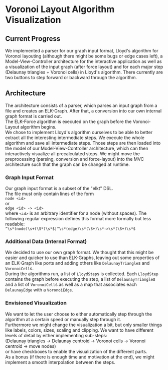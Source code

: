 # Voronoi Layout Algorithm Visualization

## Current Progress
We implemented a parser for our graph input format, Lloyd's algorithm for Voronoi layouting (although there might be some bugs or edge cases left), a Model-View-Controller architecture for the interactive application as well as a visualization of the input graph (after force layout) and for each major step (Delaunay triangles + Voronoi cells) in Lloyd's algorithm. There currently are two buttons to step forward or backward through the algorithm.

## Architecture
The architecture consists of a parser, which parses an input graph from a file and creates an ELK-Graph. After that, a conversion into our own internal graph format is carried out.  
The ELK-Force algorithm is executed on the graph before the Voronoi-Layout algorithm begins.  
We chose to implement Lloyd's algorithm ourselves to be able to better extract all the interesting intermediate steps.
We execute the whole algorithm and save all intermediate steps.
Those steps are then loaded into the model of our Model-View-Controller architecture, which can then interactively visualize all precalculated steps.
We might move the preprocessing (parsing, conversion and force-layout) into the MVC architecture such that the graph can be changed at runtime.

### Graph Input Format
Our graph input format is a subset of the "elkt" DSL.  
The file must only contain lines of the form  
`node <id>`  
or  
`edge <id> -> <id>`  
where `<id>` is an arbitrary identifier for a node (without spaces).
The following regular expression defines this format more formally but less readable:  
`^\s*(node)\s+(\S*)\s*$|^\s*(edge)\s*(\S+)\s*->\s*(\S+)\s*$`

### Additional Data (Internal Format)
We decided to use our own graph format. We thought that this might be easier and quicker to use than ELK-Graphs, leaving out some properties of an ELK-Graph like ports and adding others like `DelaunayTriangle`s and `VoronoiCell`s.  
During the algorithms run, a list of `LloydStep`s is collected. Each `LloydStep` contains the graph before executing the step, a list of `DelaunayTriangle`s and a list of `VoronoiCell`s as well as a map that associates each `DelaunayEdge` with a `VoronoiEdge`.

### Envisioned Visualization
We want to let the user choose to either automatically step through the algorithm at a certain speed or manually step through it.  
Furthermore we might change the visualization a bit, but only smaller things like labels, colors, sizes, scaling and clipping. We want to have different levels of detail by either implementing sub-steps:  
(Delaunay triangles -> Delaunay centroid -> Voronoi cells ->  Voronoi centroid -> move nodes)  
or have checkboxes to enable the visualization of the different parts.  
As a bonus (if there is enough time and motivation at the end), we might implement a smooth interpolation between the steps.